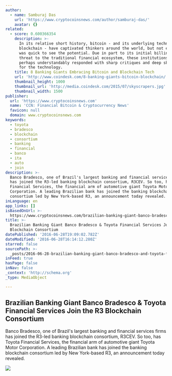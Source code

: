 ```yaml
---
author:
  - name: Samburaj Das
    url: 'https://www.cryptocoinsnews.com/author/samburaj-das/'
    avatar: {}
related:
  - score: 0.600366354
    description: >-
      In its relative short history, bitcoin - and its underlying technology the
      blockchain - have captivated thinkers around the world, but not everyone
      was quick to see the potential. Due in part to its initial billing as a
      threat to the traditional financial ecosystem, these institutions have
      perhaps understandably responded with sharp critiques and deep skepticism
      for the technology.
    title: 8 Banking Giants Embracing Bitcoin and Blockchain Tech
    url: 'http://www.coindesk.com/8-banking-giants-bitcoin-blockchain/'
    thumbnail_height: 1000
    thumbnail_url: 'http://media.coindesk.com/2015/07/skyscrapers.jpg'
    thumbnail_width: 1500
publisher:
  url: 'https://www.cryptocoinsnews.com'
  name: 'CCN: Financial Bitcoin & Cryptocurrency News'
  favicon: null
  domain: www.cryptocoinsnews.com
keywords:
  - toyota
  - bradesco
  - blockchain
  - consortium
  - banking
  - financial
  - banco
  - ita
  - auto
  - join
description: >-
  Banco Bradesco, one of Brazil's largest banking and financial services firms
  has joined the R3-led banking blockchain consortium, R3CEV. So too, has Toyota
  Financial Services, the financial arm of automotive giant Toyota Motor
  Corporation. A leading Brazilian bank has joined the banking blockchain
  consortium led by New York-based R3, an announcement today revealed.
inLanguage: en
app_links: []
isBasedOnUrl: >-
  https://www.cryptocoinsnews.com/brazilian-banking-giant-banco-bradesco-toyota-financial-services-join-r3-blockchain-consortium/
title: >-
  Brazilian Banking Giant Banco Bradesco & Toyota Financial Services Join the R3
  Blockchain Consortium
datePublished: '2016-06-28T19:09:02.782Z'
dateModified: '2016-06-28T16:14:12.280Z'
starred: false
sourcePath: >-
  _posts/2016-06-28-brazilian-banking-giant-banco-bradesco-and-toyota-financial-se.md
inFeed: true
hasPage: false
inNav: false
_context: 'http://schema.org'
_type: MediaObject

---
```

<article style=""><h1>Brazilian Banking Giant Banco Bradesco &amp; Toyota Financial Services Join the R3 Blockchain Consortium</h1><p>Banco Bradesco, one of Brazil's largest banking and financial services firms has joined the R3-led banking blockchain consortium, R3CEV. So too, has Toyota Financial Services, the financial arm of automotive giant Toyota Motor Corporation. A leading Brazilian bank has joined the banking blockchain consortium led by New York-based R3, an announcement today revealed.</p><img src="https://www.cryptocoinsnews.com/wp-content/uploads/2016/04/Private-Consortium.jpg" /></article>